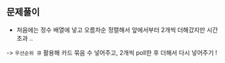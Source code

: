 ## 문제풀이

- 처음에는 정수 배열에 넣고 오름차순 정렬해서 앞에서부터 2개씩 더해갔지만 시간 초과 ..

-> `우선순위 큐` 활용해 카드 묶음 수 넣어주고, 2개씩 poll한 후 더해서 다시 넣어주기 ! 